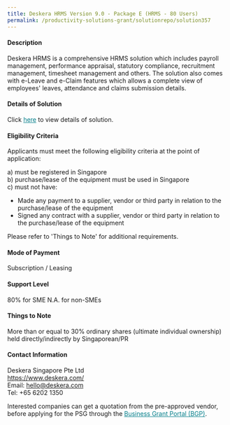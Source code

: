 ```yaml
---
title: Deskera HRMS Version 9.0 - Package E (HRMS - 80 Users)
permalink: /productivity-solutions-grant/solutionrepo/solution357
---
```


#### Description

Deskera HRMS is a comprehensive HRMS solution which includes payroll management, performance appraisal, statutory compliance, recruitment management, timesheet management and others. The solution also comes with e-Leave and e-Claim features which allows a complete view of employees' leaves, attendance and claims submission details. 

#### Details of Solution

Click <a href='https://gb-assist-staging.netlify.app/images/psg/Deskera_HRMS_Annex_3_Part_5.pdf' style='color:#037e8a'>here</a> to view details of solution.

#### Eligibility Criteria

Applicants must meet the following eligibility criteria at the point of application:

a) must be registered in Singapore <br>
b) purchase/lease of the equipment must be used in Singapore <br>
c) must not have:
- Made any payment to a supplier, vendor or third party in relation to the purchase/lease of the equipment
- Signed any contract with a supplier, vendor or third party in relation to the purchase/lease of the equipment

Please refer to 'Things to Note' for additional requirements.

#### Mode of Payment
Subscription / Leasing

#### Support Level
80% for SME
N.A. for non-SMEs

#### Things to Note
More than or equal to 30% ordinary shares (ultimate individual ownership) held directly/indirectly by Singaporean/PR

#### Contact Information
Deskera Singapore Pte Ltd<br>https://www.deskera.com/<br>Email: hello@deskera.com<br>Tel: +65 6202 1350

Interested companies can get a quotation from the pre-approved vendor, before applying for the PSG through the <a target='_blank' style='color:#037e8a' href='https://www.businessgrants.gov.sg/'>Business Grant Portal (BGP)</a>.
